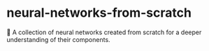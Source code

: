 # neural-networks-from-scratch
🧠  A collection of neural networks created from scratch for a deeper understanding of their components.
